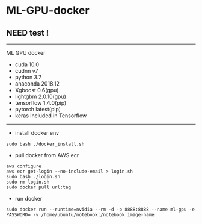 # ML-GPU-docker
## NEED test ! 
----------------------
ML GPU docker

- cuda          10.0           
- cudnn         v7             
- python        3.7            
- anaconda      2018.12          
- Xgboost       0.6(gpu)       
- lightgbm      2.0.10(gpu)   
- tensorflow    1.4.0(pip)    
- pytorch       latest(pip)  
- keras         included in Tensorflow

-----------------------
- install docker env
``` 
sudo bash ./docker_install.sh
```
- pull docker from AWS ecr 
```
aws configure
aws ecr get-login --no-include-email > login.sh
sudo bash ./login.sh
sudo rm login.sh
sudo docker pull url:tag
```
- run docker
```
sudo docker run --runtime=nvidia --rm -d -p 8888:8888 --name ml-gpu -e PASSWORD= -v /home/ubuntu/notebook:/notebook image-name
```
